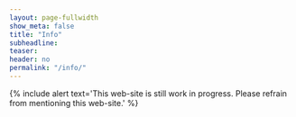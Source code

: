 ```yaml
---
layout: page-fullwidth
show_meta: false
title: "Info"
subheadline:
teaser:
header: no
permalink: "/info/"
---
```


{% include alert text='This web-site is still work in progress. Please refrain from mentioning this web-site.' %}
